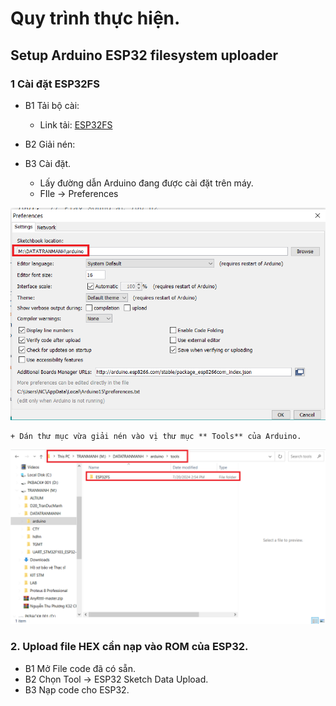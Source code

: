 # Quy trình thực hiện.

## Setup Arduino ESP32 filesystem uploader

### 1 Cài đặt ESP32FS

- B1 Tải bộ cài:
	+ Link tải: [ESP32FS]()
	
- B2 Giải nén:

- B3 Cài đặt.
	+ Lấy đường dẫn Arduino đang được cài đặt trên máy.
	+ FIle -> Preferences
	
![](layduongdan.png)

	+ Dán thư mục vừa giải nén vào vị thư mục ** Tools** của Arduino.
	
![](ganvaotool.png)
	
### 2. Upload file HEX cần nạp vào ROM của ESP32.
- B1 Mở File code đã có sẵn.
- B2 Chọn Tool -> ESP32 Sketch Data Upload.
- B3 Nạp code cho ESP32.





	